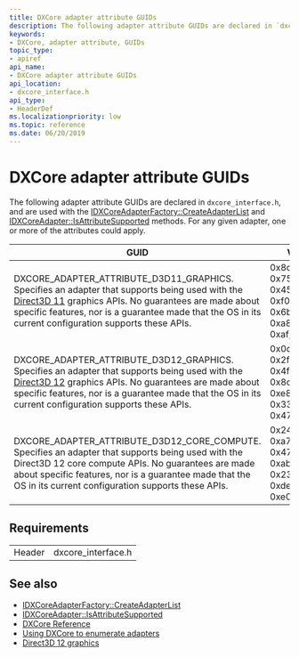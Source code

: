 ```yaml
---
title: DXCore adapter attribute GUIDs
description: The following adapter attribute GUIDs are declared in `dxcore_interface.h`, and are used with the [IDXCoreAdapterFactory::CreateAdapterList](/windows/win32/dxcore/dxcore_interface/nf-dxcore_interface-idxcoreadapterfactory-createadapterlist) and [IDXCoreAdapter::IsAttributeSupported](/windows/win32/dxcore/dxcore_interface/nf-dxcore_interface-idxcoreadapter-isattributesupported) methods.
keywords:
- DXCore, adapter attribute, GUIDs
topic_type:
- apiref
api_name:
- DXCore adapter attribute GUIDs
api_location:
- dxcore_interface.h
api_type:
- HeaderDef
ms.localizationpriority: low
ms.topic: reference
ms.date: 06/20/2019
---
```


# DXCore adapter attribute GUIDs

The following adapter attribute GUIDs are declared in `dxcore_interface.h`, and are used with the [IDXCoreAdapterFactory::CreateAdapterList](/windows/win32/dxcore/dxcore_interface/nf-dxcore_interface-idxcoreadapterfactory-createadapterlist) and [IDXCoreAdapter::IsAttributeSupported](/windows/win32/dxcore/dxcore_interface/nf-dxcore_interface-idxcoreadapter-isattributesupported) methods. For any given adapter, one or more of the attributes could apply.

| GUID | Value |
|-|-|
| DXCORE_ADAPTER_ATTRIBUTE_D3D11_GRAPHICS. Specifies an adapter that supports being used with the [Direct3D 11](/windows/win32/direct3d11) graphics APIs. No guarantees are made about specific features, nor is a guarantee made that the OS in its current configuration supports these APIs. | 0x8c47866b, 0x7583, 0x450d, 0xf0, 0xf0, 0x6b, 0xad, 0xa8, 0x95, 0xaf, 0x4b |
| DXCORE_ADAPTER_ATTRIBUTE_D3D12_GRAPHICS. Specifies an adapter that supports being used with the [Direct3D 12](/windows/win32/direct3d12) graphics APIs. No guarantees are made about specific features, nor is a guarantee made that the OS in its current configuration supports these APIs. | 0x0c9ece4d, 0x2f6e, 0x4f01, 0x8c, 0x96, 0xe8, 0x9e, 0x33, 0x1b, 0x47, 0xb1 |
| DXCORE_ADAPTER_ATTRIBUTE_D3D12_CORE_COMPUTE. Specifies an adapter that supports being used with the Direct3D 12 core compute APIs. No guarantees are made about specific features, nor is a guarantee made that the OS in its current configuration supports these APIs. | 0x248e2800, 0xa793, 0x4724, 0xab, 0xaa, 0x23, 0xa6, 0xde, 0x1b, 0xe0, 0x90 |

## Requirements

| | |
|-|-|
| Header | dxcore_interface.h |

## See also

* [IDXCoreAdapterFactory::CreateAdapterList](/windows/win32/dxcore/dxcore_interface/nf-dxcore_interface-idxcoreadapterfactory-createadapterlist)
* [IDXCoreAdapter::IsAttributeSupported](/windows/win32/dxcore/dxcore_interface/nf-dxcore_interface-idxcoreadapter-isattributesupported)
* [DXCore Reference](/windows/win32/dxcore/dxcore-reference)
* [Using DXCore to enumerate adapters](/windows/win32/dxcore/dxcore-enum-adapters)
* [Direct3D 12 graphics](/windows/win32/direct3d12/direct3d-12-graphics)
